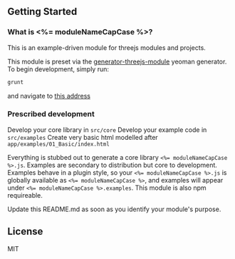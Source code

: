 ## Getting Started

### What is <%= moduleNameCapCase %>?

This is an example-driven module for threejs modules and projects.

This module is preset via the [generator-threejs-module](http://github.com/bunnybones1/generator-threejs-module) yeoman generator.
To begin development, simply run:
```bash
grunt
```
and navigate to [this address](localhost:9000/examples/01_Basic/)

### Prescribed development

Develop your core library in ```src/core```
Develop your example code in ```src/examples```
Create very basic html modelled after ```app/examples/01_Basic/index.html```

Everything is stubbed out to generate a core library `<%= moduleNameCapCase %>.js`. Examples are secondary to distribution but core to development. Examples behave in a plugin style, so your `<%= moduleNameCapCase %>.js` is globally available as `<%= moduleNameCapCase %>`, and examples will appear under `<%= moduleNameCapCase %>.examples`.
This module is also npm requireable.

Update this README.md as soon as you identify your module's purpose.

## License

MIT
